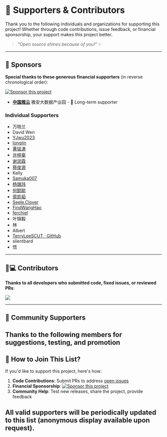 # 🙌 Supporters & Contributors

Thank you to the following individuals and organizations for supporting this project! Whether through code contributions, issue feedback, or financial sponsorship, your support makes this project better.

> *"Open source shines because of you!"* ✨
---

## 🌟 Sponsors

**Special thanks to these generous financial supporters** (in reverse chronological order):

[![Sponsor this project](https://img.shields.io/badge/Sponsor_This_Project-DragonOS_Community-ff69b4?style=for-the-badge)](https://dragonos.org/?page_id=37)

- **[中国雅云](https://yacloud.net)** 雅安大数据产业园 - 🥇 Long-term supporter

### Individual Supporters
- 万晓兰
- David Wen
- [YJwu2023](https://github.com/YJwu2023)
- [longjin](https://github.com/fslongjin)
- [黄铭涛](https://github.com/1037827920)
- [许梓毫](https://github.com/Jomocool)
- [谢润霖](https://github.com/xiaolin2004)
- [蔡俊源](https://github.com/SMALLC04)
- Kelly
- [Samuka007](https://github.com/Samuka007)
- [杨璐玮](https://github.com/val213)
- [何懿聪](https://github.com/GnoCiYeH)
- [周凯韬](https://github.com/laokengwt)
- [Seele.Clover](https://github.com/seeleclover)
- [FindWangHao](https://github.com/FindWangHao)
- [ferchiel](https://github.com/ferchiel)
- 叶锦毅
- 林
- Albert
- [TerryLeeSCUT · GitHub](https://github.com/TerryLeeSCUT)
- slientbard
- 悟
---

## 👩💻 Contributors

**Thanks to all developers who submitted code, fixed issues, or reviewed PRs**:

<a href="https://github.com/DragonOS-Community/dragonos/graphs/contributors">
  <img src="https://contrib.rocks/image?repo=dragonos-community/dragonos" />
</a>

---

## 🤝 Community Supporters

**Thanks to the following members for suggestions, testing, and promotion**
---

## 🙏 How to Join This List?

If you'd like to support this project, here's how:
1. **Code Contributions**: Submit PRs to address [open issues](https://github.com/DragonOS-Community/DragonOS/issues)
2. **Financial Sponsorship**: [![Sponsor this project](https://img.shields.io/badge/Sponsor_This_Project-DragonOS_Community-ff69b4?style=for-the-badge)](https://dragonos.org/?page_id=37)
3. **Community Help**: Test new releases, share the project, provide feedback

All valid supporters will be periodically updated to this list (anonymous display available upon request).
---
